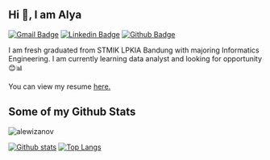 ## Hi 👋, I am Alya
[![Gmail Badge](https://img.shields.io/badge/-alya.ainun@yahoo.com-c14438?style=flat&logo=Gmail&logoColor=white&link=mailto:alya.ainun@yahoo.com)](mailto:alya.ainun@yahoo.com) 
[![Linkedin Badge](https://img.shields.io/badge/-linkedin.com/in/alyawijaksono-0072b1?style=flat&logo=Linkedin&logoColor=white&link=https://www.linkedin.com/in/alyawijaksono/)](https://www.linkedin.com/in/alyawijaksono/) [![Github Badge](https://img.shields.io/badge/-alewizanov-grey?style=flat&logo=github&logoColor=white&link=https://github.com/alewizanov/)](https://www.github.com/alewizanov/) <p align='left'>I am fresh graduated from STMIK LPKIA Bandung with majoring Informatics Engineering. I am currently learning data analyst and looking for opportunity😊📊</p><p align='left'> You can view my resume <a href='http://bit.ly/CV-AlyaAinunHW ' target=_blank><u>here</u>.</a></p>
## Some of my Github Stats
<p align=left> <img src=https://komarev.com/ghpvc/?username=alewizanov alt=alewizanov /> </p>

[![Github stats](https://github-readme-stats.vercel.app/api?username=alewizanov&show_icons=true&include_all_commits=true)](https://github.com/alewizanov/github-readme-stats)
[![Top Langs](https://github-readme-stats.vercel.app/api/top-langs/?username=alewizanov&layout=compact)](https://github.com/alewizanov/github-readme-stats)
